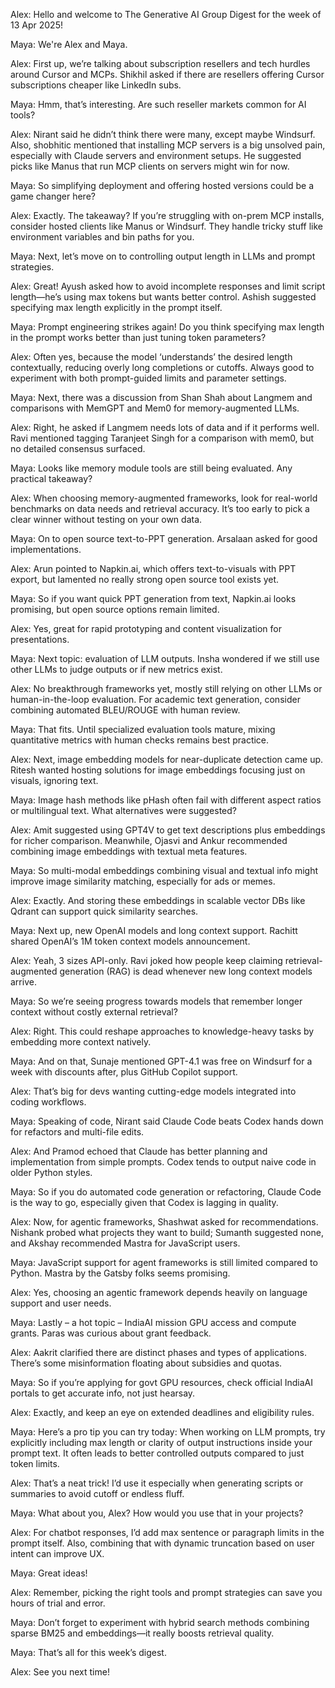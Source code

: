Alex: Hello and welcome to The Generative AI Group Digest for the week of 13 Apr 2025!

Maya: We're Alex and Maya.

Alex: First up, we’re talking about subscription resellers and tech hurdles around Cursor and MCPs. Shikhil asked if there are resellers offering Cursor subscriptions cheaper like LinkedIn subs.

Maya: Hmm, that’s interesting. Are such reseller markets common for AI tools?

Alex: Nirant said he didn’t think there were many, except maybe Windsurf. Also, shobhitic mentioned that installing MCP servers is a big unsolved pain, especially with Claude servers and environment setups. He suggested picks like Manus that run MCP clients on servers might win for now.

Maya: So simplifying deployment and offering hosted versions could be a game changer here?

Alex: Exactly. The takeaway? If you’re struggling with on-prem MCP installs, consider hosted clients like Manus or Windsurf. They handle tricky stuff like environment variables and bin paths for you.

Maya: Next, let’s move on to controlling output length in LLMs and prompt strategies.

Alex: Great! Ayush asked how to avoid incomplete responses and limit script length—he’s using max tokens but wants better control. Ashish suggested specifying max length explicitly in the prompt itself.

Maya: Prompt engineering strikes again! Do you think specifying max length in the prompt works better than just tuning token parameters?

Alex: Often yes, because the model ‘understands’ the desired length contextually, reducing overly long completions or cutoffs. Always good to experiment with both prompt-guided limits and parameter settings.

Maya: Next, there was a discussion from Shan Shah about Langmem and comparisons with MemGPT and Mem0 for memory-augmented LLMs.

Alex: Right, he asked if Langmem needs lots of data and if it performs well. Ravi mentioned tagging Taranjeet Singh for a comparison with mem0, but no detailed consensus surfaced.

Maya: Looks like memory module tools are still being evaluated. Any practical takeaway?

Alex: When choosing memory-augmented frameworks, look for real-world benchmarks on data needs and retrieval accuracy. It’s too early to pick a clear winner without testing on your own data.

Maya: On to open source text-to-PPT generation. Arsalaan asked for good implementations.

Alex: Arun pointed to Napkin.ai, which offers text-to-visuals with PPT export, but lamented no really strong open source tool exists yet.

Maya: So if you want quick PPT generation from text, Napkin.ai looks promising, but open source options remain limited.

Alex: Yes, great for rapid prototyping and content visualization for presentations.

Maya: Next topic: evaluation of LLM outputs. Insha wondered if we still use other LLMs to judge outputs or if new metrics exist.

Alex: No breakthrough frameworks yet, mostly still relying on other LLMs or human-in-the-loop evaluation. For academic text generation, consider combining automated BLEU/ROUGE with human review.

Maya: That fits. Until specialized evaluation tools mature, mixing quantitative metrics with human checks remains best practice.

Alex: Next, image embedding models for near-duplicate detection came up. Ritesh wanted hosting solutions for image embeddings focusing just on visuals, ignoring text.

Maya: Image hash methods like pHash often fail with different aspect ratios or multilingual text. What alternatives were suggested?

Alex: Amit suggested using GPT4V to get text descriptions plus embeddings for richer comparison. Meanwhile, Ojasvi and Ankur recommended combining image embeddings with textual meta features.

Maya: So multi-modal embeddings combining visual and textual info might improve image similarity matching, especially for ads or memes.

Alex: Exactly. And storing these embeddings in scalable vector DBs like Qdrant can support quick similarity searches.

Maya: Next up, new OpenAI models and long context support. Rachitt shared OpenAI’s 1M token context models announcement.

Alex: Yeah, 3 sizes API-only. Ravi joked how people keep claiming retrieval-augmented generation (RAG) is dead whenever new long context models arrive.

Maya: So we’re seeing progress towards models that remember longer context without costly external retrieval?

Alex: Right. This could reshape approaches to knowledge-heavy tasks by embedding more context natively.

Maya: And on that, Sunaje mentioned GPT-4.1 was free on Windsurf for a week with discounts after, plus GitHub Copilot support.

Alex: That’s big for devs wanting cutting-edge models integrated into coding workflows.

Maya: Speaking of code, Nirant said Claude Code beats Codex hands down for refactors and multi-file edits.

Alex: And Pramod echoed that Claude has better planning and implementation from simple prompts. Codex tends to output naive code in older Python styles.

Maya: So if you do automated code generation or refactoring, Claude Code is the way to go, especially given that Codex is lagging in quality.

Alex: Now, for agentic frameworks, Shashwat asked for recommendations. Nishank probed what projects they want to build; Sumanth suggested none, and Akshay recommended Mastra for JavaScript users.

Maya: JavaScript support for agent frameworks is still limited compared to Python. Mastra by the Gatsby folks seems promising.

Alex: Yes, choosing an agentic framework depends heavily on language support and user needs.

Maya: Lastly – a hot topic – IndiaAI mission GPU access and compute grants. Paras was curious about grant feedback.

Alex: Aakrit clarified there are distinct phases and types of applications. There’s some misinformation floating about subsidies and quotas.

Maya: So if you’re applying for govt GPU resources, check official IndiaAI portals to get accurate info, not just hearsay.

Alex: Exactly, and keep an eye on extended deadlines and eligibility rules.

Maya: Here’s a pro tip you can try today: When working on LLM prompts, try explicitly including max length or clarity of output instructions inside your prompt text. It often leads to better controlled outputs compared to just token limits.

Alex: That’s a neat trick! I’d use it especially when generating scripts or summaries to avoid cutoff or endless fluff.

Maya: What about you, Alex? How would you use that in your projects?

Alex: For chatbot responses, I’d add max sentence or paragraph limits in the prompt itself. Also, combining that with dynamic truncation based on user intent can improve UX.

Maya: Great ideas!

Alex: Remember, picking the right tools and prompt strategies can save you hours of trial and error.

Maya: Don’t forget to experiment with hybrid search methods combining sparse BM25 and embeddings—it really boosts retrieval quality.

Maya: That’s all for this week’s digest.

Alex: See you next time!